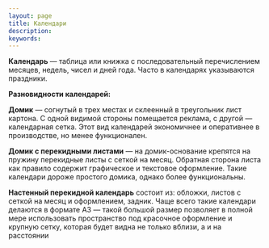```yaml
---
layout: page
title: Календари
description:
keywords:
---
```



**Календарь** — таблица или книжка с последовательный перечислением месяцев, недель, чисел и дней года. Часто в календарях указываются праздники.


**Разновидности календарей:**

**Домик** — согнутый в трех местах и склеенный в треугольник лист картона. С одной видимой стороны помещается реклама, с другой — календарная сетка. Этот вид календарей экономичнее и оперативнее в производстве, но менее функционален.

**Домик с перекидными листами** — на домик-основание крепятся на пружину перекидные листы с сеткой на месяц. Обратная сторона листа как правило содержит графическое и текстовое оформление. Такие календари дороже простого домика, однако более функциональны.


**Настенный перекидной календарь** состоит из: обложки, листов с сеткой на месяц и оформлением, задник. Чаще всего такие календари делаются в формате А3 — такой большой размер позволяет в полной мере использовать пространство под красочное оформление и крупную сетку, которая будет видна не только вблизи, а и на расстоянии
